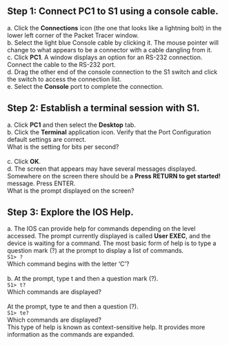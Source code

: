 ## Step 1: Connect PC1 to S1 using a console cable.
a. Click the **Connections** icon (the one that looks like a lightning bolt) in the lower left corner of the Packet Tracer window.<br>
b. Select the light blue Console cable by clicking it. The mouse pointer will change to what appears to be a connector with a cable dangling from it. <br>
c. Click **PC1**. A window displays an option for an RS-232 connection. Connect the cable to the RS-232 port.<br>
d. Drag the other end of the console connection to the S1 switch and click the switch to access the connection list. <br>
e. Select the **Console** port to complete the connection. 
## Step 2: Establish a terminal session with S1.
a. Click **PC1** and then select the **Desktop** tab.<br>
b. Click the **Terminal** application icon. Verify that the Port Configuration default settings are correct.<br>
What is the setting for bits per second?<br><br>
c. Click **OK**.<br>
d. The screen that appears may have several messages displayed. Somewhere on the screen there should be a **Press RETURN to get started!** message. Press ENTER.<br>
What is the prompt displayed on the screen? 
## Step 3: Explore the IOS Help.
a. The IOS can provide help for commands depending on the level accessed. The prompt currently displayed is called **User EXEC**, and the device is waiting for a command. The most basic form of help is to type a question mark (?) at the prompt to display a list of commands.<br>
`S1> ?`<br>
Which command begins with the letter ‘C’?<br><br>
b. At the prompt, type t and then a question mark (?).<br>
`S1> t?`<br>
Which commands are displayed?<br><br>
At the prompt, type te and then a question (?).<br>
`S1> te?`<br>
Which commands are displayed?<br>
This type of help is known as context-sensitive help. It provides more information as the commands are expanded.
